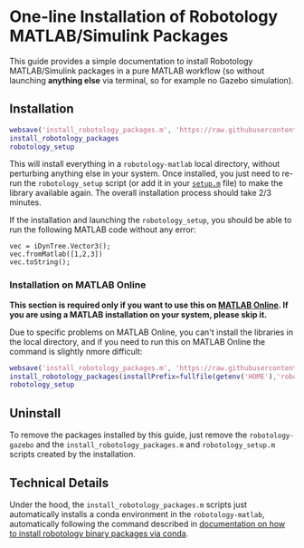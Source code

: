 # One-line Installation of Robotology MATLAB/Simulink Packages

This guide provides a simple documentation to install Robotology MATLAB/Simulink packages in a pure MATLAB workflow (so without launching **anything else** via terminal, so for example no Gazebo simulation).

## Installation
~~~matlab
websave('install_robotology_packages.m', 'https://raw.githubusercontent.com/robotology/robotology-superbuild/master/scripts/install_robotology_packages.m')
install_robotology_packages
robotology_setup
~~~
This will install everything in a `robotology-matlab` local directory, without perturbing anything else in your system. 
Once installed, you just need to re-run the `robotology_setup` script (or add it in your [`setup.m`](https://www.mathworks.com/help/matlab/ref/startup.html) file) to make the library available again. The overall installation process should take 2/3 minutes.

If the installation and launching the `robotology_setup`, you should be able to run the following MATLAB code without any error:
~~~
vec = iDynTree.Vector3();
vec.fromMatlab([1,2,3])
vec.toString();
~~~



### Installation on MATLAB Online
**This section is required only if you want to use this on [MATLAB Online](https://www.mathworks.com/products/matlab-online.html). If you are using a MATLAB installation on your system, please skip it.**

Due to specific problems on MATLAB Online, you can't install the libraries in the local directory, and if you need to run this on MATLAB Online the command is slightly nmore difficult: 
~~~matlab
websave('install_robotology_packages.m', 'https://raw.githubusercontent.com/robotology/robotology-superbuild/master/scripts/install_robotology_packages.m')
install_robotology_packages(installPrefix=fullfile(getenv('HOME'),'robotology-matlab'))
robotology_setup
~~~

## Uninstall 

To remove the packages installed by this guide, just remove the `robotology-gazebo` and the `install_robotology_packages.m` and `robotology_setup.m` scripts created by the installation.

## Technical Details

Under the hood, the `install_robotology_packages.m` scripts just automatically installs a conda environment in the `robotology-matlab`, automatically following the command described in [documentation on how to install robotology binary packages via conda](./conda-forge.md).
